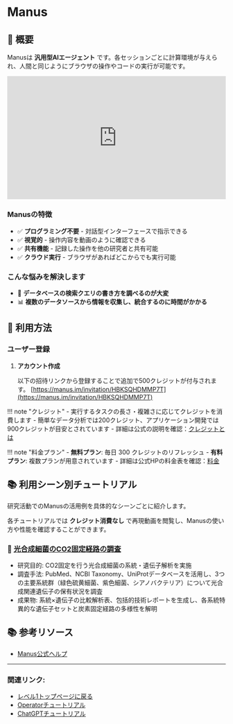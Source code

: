 # Manus

## 📌 概要

Manusは **汎用型AIエージェント** です。各セッションごとに計算環境が与えられ、人間と同じようにブラウザの操作やコードの実行が可能です。

<div style="position: relative; padding-bottom: 56.25%; height: 0; overflow: hidden; max-width: 100%; height: auto;">
    <iframe src="https://www.youtube.com/embed/K27diMbCsuw" 
            style="position: absolute; top: 0; left: 0; width: 100%; height: 100%;" 
            frameborder="0" 
            allow="accelerometer; autoplay; clipboard-write; encrypted-media; gyroscope; picture-in-picture" 
            allowfullscreen>
    </iframe>
</div>

### Manusの特徴

- ✅ **プログラミング不要** - 対話型インターフェースで指示できる
- ✅ **視覚的** - 操作内容を動画のように確認できる
- ✅ **共有機能** - 記録した操作を他の研究者と共有可能
- ✅ **クラウド実行** - ブラウザがあればどこからでも実行可能

### こんな悩みを解決します

- 🔄 **データベースの検索クエリの書き方を調べるのが大変**
- 📊 **複数のデータソースから情報を収集し、統合するのに時間がかかる**


## 🚀 利用方法

### ユーザー登録

1. **アカウント作成**

    以下の招待リンクから登録することで追加で500クレジットが付与されます。
    [https://manus.im/invitation/HBKSQHDMMP7T](https://manus.im/invitation/HBKSQHDMMP7T)


!!! note "クレジット"
    - 実行するタスクの長さ・複雑さに応じてクレジットを消費します
    - 簡単なデータ分析では200クレジット、アプリケーション開発では900クレジットが目安とされています
    - 詳細は公式の説明を確認：[クレジットとは](https://manus.im/help/credits)

!!! note "料金プラン"
    - **無料プラン**: 毎日 300 クレジットのリフレッシュ
    - **有料プラン**: 複数プランが用意されています
    - 詳細は公式HPの料金表を確認：[料金](https://manus.im/home)

## 📚 利用シーン別チュートリアル

研究活動でのManusの活用例を具体的なシーンごとに紹介します。

各チュートリアルでは **クレジット消費なし** で再現動画を閲覧し、Manusの使い方や性能を確認することができます。

### 🔬 [光合成細菌のCO2固定経路の調査](photosynthesis-bacteria.md)

- 研究目的: CO2固定を行う光合成細菌の系統・遺伝子解析を実施
- 調査手法: PubMed、NCBI Taxonomy、UniProtデータベースを活用し、3つの主要系統群（緑色硫黄細菌、紫色細菌、シアノバクテリア）について光合成関連遺伝子の保有状況を調査
- 成果物: 系統×遺伝子の比較解析表、包括的技術レポートを生成し、各系統特異的な遺伝子セットと炭素固定経路の多様性を解明



## 📚 参考リソース

- [Manus公式ヘルプ](https://help.manus.im/en/)

---

### **関連リンク**:
- [レベル1トップページに戻る](../index.md)
- [Operatorチュートリアル](../operator.md)
- [ChatGPTチュートリアル](../chatgpt.md)